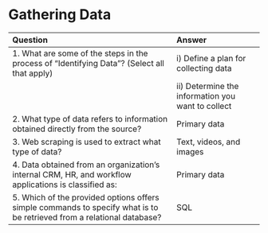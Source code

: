 # Gathering Data

| Question | Answer |
| :--- | :--- |
| 1. What are some of the steps in the process of “Identifying Data”? (Select all that apply) | i) Define a plan for collecting data |
|  | ii) Determine the information you want to collect |
| 2. What type of data refers to information obtained directly from the source? | Primary data |
| 3. Web scraping is used to extract what type of data? | Text, videos, and images |
| 4. Data obtained from an organization’s internal CRM, HR, and workflow applications is classified as: | Primary data |
| 5. Which of the provided options offers simple commands to specify what is to be retrieved from a relational database? | SQL |
